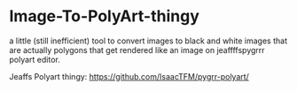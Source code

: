 # Image-To-PolyArt-thingy
a little (still inefficient) tool to convert images to black and white images that are actually polygons that get rendered like an image on jeaffffspygrrr polyart editor.

Jeaffs Polyart thingy: https://github.com/IsaacTFM/pygrr-polyart/
